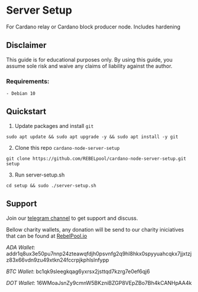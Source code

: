 # Server Setup

For Cardano relay or Cardano block producer node.
Includes hardening

## Disclaimer

This guide is for educational purposes only. By using this guide, you assume sole risk and waive any claims of liability against the author.

### Requirements:

    - Debian 10

## Quickstart

1. Update packages and install `git`

```shell
sudo apt update && sudo apt upgrade -y && sudo apt install -y git
```

2. Clone this repo `cardano-node-server-setup`

```shell
git clone https://github.com/REBELpool/cardano-node-server-setup.git setup
```

3. Run server-setup.sh

```shell
cd setup && sudo ./server-setup.sh
```

## Support

Join our [telegram channel](https://t.me/RebelStakePool) to get support and discuss.

Bellow charity wallets, any donation will be send to our charity iniciatives that can be found at [RebelPool.io](https://rebelpool.io/)

_ADA Wallet_: addr1q8ux3e50pu7nnp24zteawqfdjh0psvnfg2q9hl8hkx0spyyuahcqkx7jjxtzjz83x66vdn9zu49xtkn24fccrpjkphlslnfypp

_BTC Wallet_: bc1qk9sleegkqag6yxrsx2jsttqd7kzrg7e0ef6qj6

_DOT Wallet_: 16WMoaJsnZy9cmnW5BKzniBZGP8VEpZBo7Bh4kCANHpAA4k
